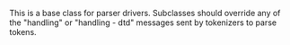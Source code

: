 This is a base class for parser drivers. Subclasses should override any of the "handling" or "handling - dtd" messages sent by tokenizers to parse tokens.